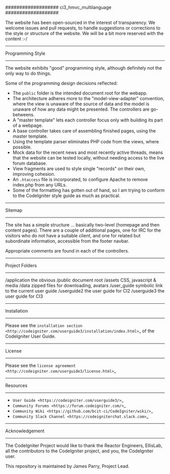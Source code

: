 ###################
ci3_hmvc_multilanguage
###################

The website has been open-sourced in the interest of transparency.
We welcome issues and pull requests, to handle suggestions or corrections 
to the style or structure of the website. 
We will be a bit more reserved with the content :-/

*****************
Programming Style
*****************

The website exhibits "good" programming style, although definitely not
the only way to do things. 

Some of the programming design decisions reflected:

-   The <code>public</code> folder is the intended document root for the webapp.
-   The architecture adheres more to the "model-view-adapter" convention,
    where the view is unaware of the source of data and the model is unaware of
    how any data might be presented. The controllers are go-betweens.
-   A "master template" lets each controller focus 
    only with building its part of a webpage.
-   A base controller takes care of assembling finished pages, using the 
    master template.
-   Using the template parser eliminates PHP code from
    the views, where possible.
-   Mock data for the recent news and most recently active threads, means
    that the website can be tested locally, without needing access to 
    the live forum database.
-   View fragments are used to style single "records" on their own,
    improving cohesion.
-   An <code>.htaccess</code> file is incorporated, to configure Apache to remove
    index.php from any URLs.
-   Some of the formatting has gotten out of hand, so I am trying to
    conform to the CodeIgniter style guide as much as practical.

*******
Sitemap
*******

The site has a simple structure ... basically two-level 
(homepage and then content pages). 
There are a couple of additional pages, one for IRC for the visitors 
who do not have a suitable client, and
one for related but subordinate information, accessible from the footer navbar.

Appropriate comments are found in each of the controllers.

***************
Project Folders
***************

/application    the obvious
/public         document root
    /assets         CSS, javascript & media
    /data           zipped files for downloading, avatars
/user_guide     symbolic link to the current user guide
/userguide2     the user guide for CI2
/userguide3     the user guide for CI3


************
Installation
************

Please see the 
`installation section <http://codeigniter.com/userguide3/installation/index.html>`_
of the CodeIgniter User Guide.

*******
License
*******

Please see the `license
agreement <http://codeigniter.com/userguide3/license.html>`_

*********
Resources
*********

-  `User Guide <https://codeigniter.com/userguide3/>`_
-  `Community Forums <https://forum.codeigniter.com/>`_
-  `Community Wiki <https://github.com/bcit-ci/CodeIgniter/wiki/>`_
-  `Community Slack Channel <https://codeigniterchat.slack.com>`_

***************
Acknowledgement
***************

The CodeIgniter Project would like to thank the Reactor Engineers, EllisLab, 
all the contributors to the CodeIgniter project, and you, the CodeIgniter user.

This repository is maintained by James Parry, Project Lead.
